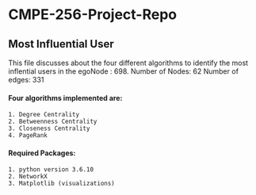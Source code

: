 # CMPE-256-Project-Repo
## Most Influential User
This file discusses about the four different algorithms to identify the most inflential users in the egoNode : 698.
Number of Nodes: 62
Number of edges: 331

#### Four algorithms implemented are:
    1. Degree Centrality
    2. Betweenness Centrality
    3. Closeness Centrality
    4. PageRank

#### Required Packages: 
    1. python version 3.6.10
    2. NetworkX
    3. Matplotlib (visualizations)
